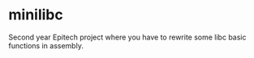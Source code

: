 # minilibc

Second year Epitech project where you have to rewrite some libc basic functions in assembly.
